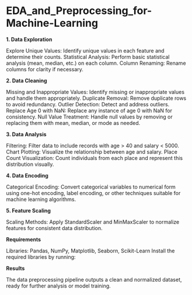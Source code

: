# EDA_and_Preprocessing_for-Machine-Learning

**1. Data Exploration**

Explore Unique Values: Identify unique values in each feature and determine their counts. Statistical Analysis: Perform basic statistical analysis (mean, median, etc.) on each column. Column Renaming: Rename columns for clarity if necessary.

**2. Data Cleaning**

Missing and Inappropriate Values: Identify missing or inappropriate values and handle them appropriately. Duplicate Removal: Remove duplicate rows to avoid redundancy. Outlier Detection: Detect and address outliers. Replace Age 0 with NaN: Replace any instance of age 0 with NaN for consistency. Null Value Treatment: Handle null values by removing or replacing them with mean, median, or mode as needed.

**3. Data Analysis**

Filtering: Filter data to include records with age > 40 and salary < 5000. Chart Plotting: Visualize the relationship between age and salary. Place Count Visualization: Count individuals from each place and represent this distribution visually.

**4. Data Encoding**

Categorical Encoding: Convert categorical variables to numerical form using one-hot encoding, label encoding, or other techniques suitable for machine learning algorithms.

**5. Feature Scaling**

Scaling Methods: Apply StandardScaler and MinMaxScaler to normalize features for consistent data distribution.

**Requirements**

Libraries: Pandas, NumPy, Matplotlib, Seaborn, Scikit-Learn Install the required libraries by running:

**Results**

The data preprocessing pipeline outputs a clean and normalized dataset, ready for further analysis or model training.
